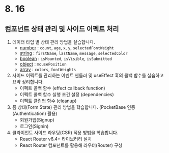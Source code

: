 # 8. 16

## 컴포넌트 상태 관리 및 사이드 이펙트 처리

1. 데이터 타입 별 상태 관리 방법을 실습합니다.
    - <u>number</u> : `count`, `age`, `x`, `y`, `selectedFontWeight`
    - <u>string</u> : `firstName`, `lastName`, `message`, `selectedColor`
    - <u>boolean</u> : `isMounted`, `isVisible`, `isSubmitted`
    - <u>object</u> : `mousePosition`
    - <u>array</u> : `colors`, `fontWeights`
1. 사이드 이펙트를 관리하는 이벤트 핸들러 및 useEffect 훅의 콜백 함수를 실습하고 요약 정리합니다.
    - 이펙트 콜백 함수 (effect callback function)
    - 이펙트 콜백 함수 실행 조건 설정 (dependencies)
    - 이펙트 클린업 함수 (cleanup)
1. 폼 상태(Form State) 관리 방법을 학습합니다. (PocketBase 인증(Authentication) 활용)
    - 회원가입(Signup)
    - 로그인(Signin)
1. 클라이언트 사이드 라우팅(CSR) 적용 방법을 학습합니다.
    - React Router v6.4+ 라이브러리 설치
    - React Router 컴포넌트를 활용해 라우터(Router) 구성
